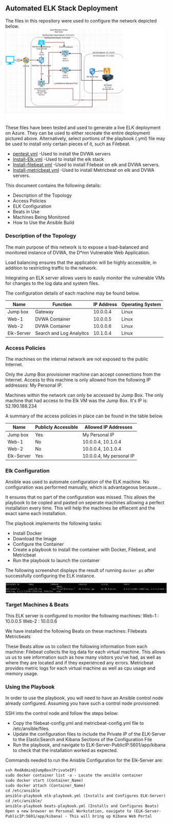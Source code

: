## Automated ELK Stack Deployment

The files in this repository were used to configure the network depicted below.
![image](https://github.com/SDEhrenberger/Project-1/blob/9229d1a86cfce00f473be408478183c50e4b11be/Diagrams/RedTeamNetwork.png)


These files have been tested and used to generate a live ELK deployment on Azure. 
They can be used to either recreate the entire deployment pictured above. 
Alternatively, select portions of the playbook (.yml) file may be used to install only certain pieces of it, such as Filebeat.

  - [pentest.yml](https://github.com/SDEhrenberger/Project-1/blob/9229d1a86cfce00f473be408478183c50e4b11be/Ansible/pentest.yml.txt)  -Used to install the DVWA servers
  - [Install-Elk.yml](https://github.com/SDEhrenberger/Project-1/blob/9229d1a86cfce00f473be408478183c50e4b11be/Ansible/install-elk.yml.txt) -Used to install the elk stack
  - [Install-filebeat.yml](https://github.com/SDEhrenberger/Project-1/blob/9229d1a86cfce00f473be408478183c50e4b11be/Ansible/filebeat-playbook.yml.txt) -Used to install Filebeat on elk and DVWA servers.
  - [Install-metricbeat.yml](https://github.com/SDEhrenberger/Project-1/blob/9229d1a86cfce00f473be408478183c50e4b11be/Ansible/metricbeat-playbook.yml.txt) -Used to install Metricbeat on elk and DVWA servers.

This document contains the following details:
- Description of the Topology
- Access Policies
- ELK Configuration
- Beats in Use
- Machines Being Monitored
- How to Use the Ansible Build
 

### Description of the Topology

The main purpose of this network is to expose a load-balanced and monitored instance of DVWA, the D*mn Vulnerable Web Application.

Load balancing ensures that the application will be highly accessible, in addition to restricting traffic to the network.


Integrating an ELK server allows users to easily monitor the vulnerable VMs for changes to the log data and system files.


The configuration details of each machine may be found below.


| Name       | Function                 | IP Address | Operating System |
|------------|--------------------------|------------|------------------|
| Jump box   | Gateway                  | 10.0.0.4   | Linux            |
| Web-1      | DVWA Container           | 10.0.0.5   | Linux            |
| Web-2      | DVWA Container           | 10.0.0.6   | Linux            |
| Elk-Server | Search and Log Analyitcs | 10.1.0.4   | Linux            |

### Access Policies

The machines on the internal network are not exposed to the public Internet. 

Only the Jump Box provisioner machine can accept connections from the Internet. Access to this machine is only allowed from the following IP addresses:
My Personal IP.

Machines within the network can only be accessed by Jump Box.  The only machine that had access to the Elk VM was the Jump Box.  It's IP is:
52.190.188.234


A summary of the access policies in place can be found in the table below.

| Name       | Publicly Accessible | Allowed IP Addresses     |
|------------|---------------------|--------------------------|
| Jump box   | Yes                 | My Personal IP           |
| Web-1      | No                  | 10.0.0.4, 10.1.0.4       |
| Web-2      | No                  | 10.0.0.4, 10.1.0.4       |
| Elk-Server | Yes                 | 10.0.0.4, My personal IP |

### Elk Configuration

Ansible was used to automate configuration of the ELK machine. No configuration was performed manually, which is advantageous because... 

It ensures that no part of the configuration was missed.  This allows the playbook to be copied and pasted on seperate machines allowing a perfect installation every time.  This will help the machines be effiecent and the exact same each installation.


The playbook implements the following tasks:

- Install Docker
- Download the Image
- Configure the Container
- Create a playbook to install the container with Docker, Filebeat, and Metricbeat
- Run the playbook to launch the container

The following screenshot displays the result of running `docker ps` after successfully configuring the ELK instance.

![TODO: Update the path with the name of your screenshot of docker ps output](Images/docker_ps_output.png)

### Target Machines & Beats
This ELK server is configured to monitor the following machines:
Web-1 : 10.0.0.5
Web-2 : 10.0.0.6


We have installed the following Beats on these machines:
Filebeats
Metricbeats

These Beats allow us to collect the following information from each machine:
Filebeat collects the log data for each virtual machine.  This allows us us to see information such as how many visitors you've had, as well as where they are located and if they experienced any
errors.
Metricbeat provides metric logs for each virtual machine as well as cpu usage and memory usage.

### Using the Playbook
In order to use the playbook, you will need to have an Ansible control node already configured. Assuming you have such a control node provisioned: 

SSH into the control node and follow the steps below:

- Copy the filebeat-config.yml and metricbeat-config.yml file to /etc/ansible/files.
- Update the configuration files to include the Private IP of the ELK-Server to the ElasticSearch and Kibana Sections of the Configuration File
- Run the playbook, and navigate to ELK-Server-PublicIP:5601/app/kibana to check that the installation worked as expected.


Commands needed to run the Anisble Configuration for the Elk-Server are:

    ssh RedAdmin@JumpBox(PrivateIP)
    sudo docker container list -a - Locate the ansible container
    sudo docker start (Container_Name)
    sudo docker attach (Container_Name)
    cd /etc/ansible
    ansible-playbook elk-playbook.yml (Installs and Configures ELK-Server)
    cd /etc/ansible/
    ansible-playbook beats-playbook.yml (Installs and Configures Beats)
    Open a new browser on Personal Workstation, navigate to (ELK-Server-PublicIP:5601/app/kibana) - This will bring up Kibana Web Portal
